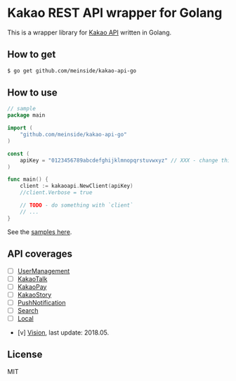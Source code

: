 # Kakao REST API wrapper for Golang

This is a wrapper library for [Kakao API](https://developers.kakao.com/docs) written in Golang.

## How to get

```bash
$ go get github.com/meinside/kakao-api-go
```

## How to use

```go
// sample
package main

import (
	"github.com/meinside/kakao-api-go"
)

const (
	apiKey = "0123456789abcdefghijklmnopqrstuvwxyz" // XXX - change this to yours
)

func main() {
	client := kakaoapi.NewClient(apiKey)
	//client.Verbose = true

	// TODO - do something with `client`
	// ...
}
```

See the [samples here](https://github.com/meinside/kakao-api-go/tree/master/samples).

## API coverages

- [ ] [UserManagement](https://developers.kakao.com/docs/restapi/user-management)
- [ ] [KakaoTalk](https://developers.kakao.com/docs/restapi/kakaotalk-api)
- [ ] [KakaoPay](https://developers.kakao.com/docs/restapi/kakaopay-api)
- [ ] [KakaoStory](https://developers.kakao.com/docs/restapi/kakaostory-api)
- [ ] [PushNotification](https://developers.kakao.com/docs/restapi/push-notification)
- [ ] [Search](https://developers.kakao.com/docs/restapi/search)
- [ ] [Local](https://developers.kakao.com/docs/restapi/local)
- [v] [Vision](https://developers.kakao.com/docs/restapi/vision), last update: 2018.05.

## License

MIT

